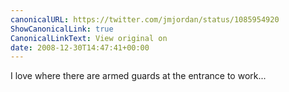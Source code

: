```yaml
---
canonicalURL: https://twitter.com/jmjordan/status/1085954920
ShowCanonicalLink: true
CanonicalLinkText: View original on
date: 2008-12-30T14:47:41+00:00
---
```

I love where there are armed guards at the entrance to work...